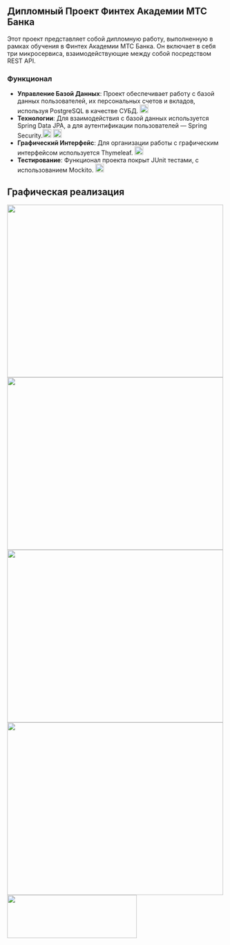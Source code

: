 ## Дипломный Проект Финтех Академии МТС Банка

Этот проект представляет собой дипломную работу, выполненную в рамках обучения в Финтех Академии МТС Банка. Он включает в себя три микросервиса, взаимодействующие между собой посредством REST API.

### Функционал

- **Управление Базой Данных**: Проект обеспечивает работу с базой данных пользователей, их персональных счетов и вкладов, используя PostgreSQL в качестве СУБД. <img src="https://www.postgresql.org/media/img/about/press/elephant.png" width="20" height="20">
- **Технологии**: Для взаимодействия с базой данных используется Spring Data JPA, а для аутентификации пользователей — Spring Security.<img src="https://spring.io/img/projects/spring-data.svg" width="20" height="20"> <img src="https://spring.io/img/projects/spring-security.svg" width="20" height="20">
- **Графический Интерфейс**: Для организации работы с графическим интерфейсом используется Thymeleaf.  <img src="https://www.thymeleaf.org/images/thymeleaf.png" width="20" height="20">
- **Тестирование**: Функционал проекта покрыт JUnit тестами, с использованием Mockito. <img src="https://junit.org/junit5/assets/img/junit5-logo.png" width="20" height="20"> 

## Графическая реализация
<img src="https://github.com/mikl14/MtsDiplom/assets/107858531/36eb5fa1-2fba-47ba-9923-3c4669418a52"  width="500vh" height="400vh"> 
<img src="https://github.com/mikl14/MtsDiplom/assets/107858531/c81ec748-498b-4cef-9d1f-df2750c59f90"  width="500vh" height="400vh"> 
<img src="https://github.com/mikl14/MtsDiplom/assets/107858531/90ebeba0-1a4c-4db7-be37-1d49d7dacf95"  width="500vh" height="400vh"> 
<img src="https://github.com/mikl14/MtsDiplom/assets/107858531/54195b2d-efc9-4017-bf26-f560ff8872cf"  width="500vh" height="400vh"> 
<img src="https://github.com/mikl14/MtsDiplom/assets/107858531/adcf392b-1b67-45a5-b4d6-2273dc5ed95b"  width="300vh" height="100vh"> 
